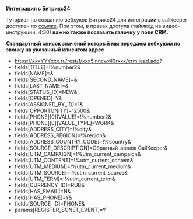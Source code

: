 **Интеграция с Битрикс24**

Туториал по созданию вебхуков Битрикс24 для интеграции с callkeeper доступен по [ссылке](https://yadi.sk/i/mv-X2eNEueCC0Q). При этом, в правах доступа (таймкод на видео-инструкции: 4:30) **важно также поставить галочку у поля CRM.**

**Стандартный список значений который мы передаем вебхуком по звонку на указанный клиентом адрес**

* https://xxxYYYxxx.ru/rest/1/xxx5inncw4l0rxxx/crm.lead.add?
* fields[TITLE]=!%number2&
* fields[NAME]=&
* fields[SECOND_NAME]=&
* fields[LAST_NAME]=&
* fields[STATUS_ID]=NEW&
* fields[OPENED]=Y&
* fields[ASSIGNED_BY_ID]=1&
* fields[OPPORTUNITY]=12500&
* fields[PHONE][0][VALUE]=!%number2&
* fields[PHONE][0][VALUE_TYPE]=WORK&
* fields[ADDRESS_CITY]=!%city&
* fields[ADDRESS_REGION]=!%region&
* fields[ADDRESS_COUNTRY_CODE]=!%country&
* fields[SOURCE_DESCRIPTION]=Обратный звонок CallKeeper&
* fields[UTM_CAMPAIGN]=!%utm_current_campaign&
* fields[UTM_CONTENT]=!%utm_current_content&
* fields[UTM_MEDIUM]=!%utm_current_medium&
* fields[UTM_SOURCE]=!%utm_current_source&
* fields[UTM_TERM]=!%utm_current_term&
* fields[CURRENCY_ID]=RUB&
* fields[HAS_EMAIL]=N&
* fields[HAS_PHONE]=Y&
* fields[SOURCE_ID]=PHONE&
* params[REGISTER_SONET_EVENT]=Y`
